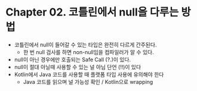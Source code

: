 # Chapter 02. 코틀린에서 null을 다루는 방법

- 코틀린에서 null이 들어갈 수 있는 타입은 완전히 다르게 간주된다.
    - 한 번 null 검사를 하면 non-null임을 컴파일러가 알 수 있다.
- null이 아닌 경우에만 호출되는 Safe Call (?.)이 있다.
- null이 절대 아닐때 사용할 수 있는 널 아님 단언 (!!)이 있다
- Kotlin에서 Java 코드를 사용할 때 플랫폼 타입 사용에 유의해야 한다
    - Java 코드를 읽으며 널 가능성 확인 / Kotlin으로 wrapping